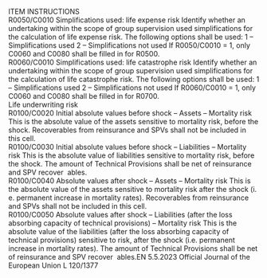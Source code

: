  
ITEM  INSTRUCTIONS  
R0050/C0010  Simplifications used: life 
expense risk  Identify whether an undertaking within the scope of group supervision used 
simplifications for the calculation of life expense risk. The following options 
shall be used: 
1 – Simplifications used 
2 – Simplifications not used 
If R0050/C0010 = 1, only C0060 and C0080 shall be filled in for R0500.  
R0060/C0010  Simplifications used: life 
catastrophe risk  Identify whether an undertaking within the scope of group supervision used 
simplifications for the calculation of life catastrophe risk. The following options 
shall be used: 
1 – Simplifications used 
2 – Simplifications not used 
If R0060/C0010 = 1, only C0060 and C0080 shall be filled in for R0700.  
Life underwriting risk  
R0100/C0020  Initial absolute values 
before shock – Assets – 
Mortality risk  This is the absolute value of the assets sensitive to mortality risk, before the shock. 
Recoverables from reinsurance and SPVs shall not be included in this cell.  
R0100/C0030  Initial absolute values 
before shock – Liabilities 
– Mortality risk  This is the absolute value of liabilities sensitive to mortality risk, before the shock. 
The amount of Technical Provisions shall be net of reinsurance and SPV recover ­
ables.  
R0100/C0040  Absolute values after 
shock – Assets – 
Mortality risk  This is the absolute value of the assets sensitive to mortality risk after the shock (i. 
e. permanent increase in mortality rates). 
Recoverables from reinsurance and SPVs shall not be included in this cell.  
R0100/C0050  Absolute values after 
shock – Liabilities (after 
the loss absorbing 
capacity of technical 
provisions) – Mortality 
risk  This is the absolute value of the liabilities (after the loss absorbing capacity of 
technical provisions) sensitive to risk, after the shock (i.e. permanent increase in 
mortality rates). 
The amount of Technical Provisions shall be net of reinsurance and SPV recover ­
ables.EN  5.5.2023 Official Journal of the European Union L 120/1377